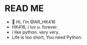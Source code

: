 # READ ME
- 👋 Hi, I’m @AR_HK416
- HK416, i luv u. forever.
- i like python. very very.
- Life is too short, You need Python.
<!---
404butepic/404butepic is a ✨ special ✨ repository because its `README.md` (this file) appears on your GitHub profile.
You can click the Preview link to take a look at your changes.
--->
